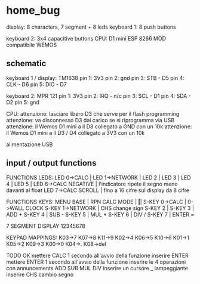# home_bug

display: 8 characters, 7 segment + 8 leds
keyboard 1: 8 push buttons

keyboard 2: 3x4 capacitive buttons
CPU: D1 mini ESP 8266 MOD compatibile WEMOS

## schematic

keyboard 1 / display: TM1638
pin 1: 3V3
pin 2: gnd
pin 3: STB - D5
pin 4: CLK - D6
pin 5: DIO - D7

keyboard 2: MPR 121
pin 1: 3V3
pin 2: IRQ - n/c
pin 3: SCL - D1
pin 4: SDA - D2
pin 5: gnd

CPU:
attenzione: lasciare libero D3 che serve per il flash programming
attenzione: va disconnesso D3 dal carico se si riprogramma via USB
attenzione: il Wemos D1 mini a il D8 collegato a GND con un 10k
attenzione: il Wemos D1 mini a il D3 / D4 collegato a 3V3 con un 10k

alimentazione USB

## input / output functions

FUNCTIONS LEDS:
LED 0->CALC             |
LED 1->NETWORK          |
LED 2                   |
LED 3                   |
LED 4                   |
LED 5                   |
LED 6->CALC NEGATIVE    | l'indicatore ripete il segno meno davanti al float
LED 7->CALC SCROLL      | fino a 16 cifre sul display da 8 cifre

FUNCTIONS KEYS:
MENU BASE               | RPN CALC MODE          |
________________________|________________________|
S-KEY 0->CALC           | 0->WALL CLOCK
S-KEY 1->NETWORK        | CHS change sign
S-KEY 2                 |
S-KEY 3                 | ADD +
S-KEY 4                 | SUB -
S-KEY 5                 | MUL *
S-KEY 6                 | DIV /
S-KEY 7                 | ENTER =

7 SEGMENT DISPLAY
12345678

KEYPAD MAPPINGS:
 K03->7          K07->8           K11->9
 K02->4          K06->5           K10->6
 K01->1          K05->2           K09->3
 K00->0          K04->.           K08->del

TODO
OK mettere CALC 1 secondo all'avvio della funzione
inserire ENTER
mettere ENTER 1 secondo all'avvio della funzione
inserire le 4 operazioni con annuncements ADD SUB MUL DIV
inserire un cursore _ lampeggiante
inserire CHS cambio segno
